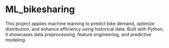 # ML_bikesharing
This project applies machine learning to predict bike demand, optimize distribution, and enhance efficiency using historical data. Built with Python, it showcases data preprocessing, feature engineering, and predictive modeling.
